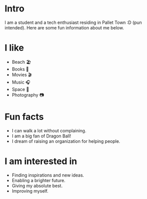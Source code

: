
# Intro

I am a student and a tech enthusiast residing in Pallet Town :D (pun intended).
Here are some fun information about me below.

# I like

* Beach 🏖️
* Books 📖
* Movies 🎬
* Music 🎧
* Space 🌌
* Photography 📷

# Fun facts

* I can walk a lot without complaining.
* I am a big fan of Dragon Ball!
* I dream of raising an organization for helping people.

# I am interested in

* Finding inspirations and new ideas.
* Enabling a brighter future.
* Giving my absolute best.
* Improving myself.
